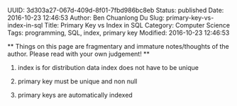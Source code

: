 UUID: 3d303a27-067d-409d-8f01-7fbd986bc8eb
Status: published
Date: 2016-10-23 12:46:53
Author: Ben Chuanlong Du
Slug: primary-key-vs-index-in-sql
Title: Primary Key vs Index in SQL
Category: Computer Science
Tags: programming, SQL, index, primary key
Modified: 2016-10-23 12:46:53

**
Things on this page are
fragmentary and immature notes/thoughts of the author.
Please read with your own judgement!
**

1. index is for distribution data
index does not have to be unique

2. primary key must be unique and non null

3. primary keys are automatically indexed
